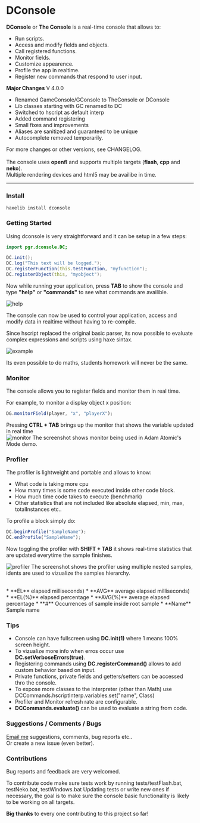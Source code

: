 # DConsole

**DConsole** or **The Console** is a real-time console that allows to:
 
* Run scripts.
* Access and modify fields and objects.
* Call registered functions.
* Monitor fields.
* Customize appearence.
* Profile the app in realtime.
* Register new commands that respond to user input.



**Major Changes**
V 4.0.0
* Renamed GameConsole/GConsole to TheConsole or DConsole
* Lib classes starting with GC renamed to DC
* Switched to hscript as default interp
* Added command registering
* Small fixes and improvements
* Aliases are sanitized and guaranteed to be unique
* Autocomplete removed temporarily.

For more changes or other versions, see CHANGELOG. <br/><br/>
The console uses **openfl** and supports multiple targets (**flash**, **cpp** and **neko**).<br/>
Multiple rendering devices and html5 may be availibe in time.

____________

### Install

```
haxelib install dconsole
```

### Getting Started

Using dconsole is very straightforward and it can be setup in a few steps:

```actionscript
import pgr.dconsole.DC;

DC.init();
DC.log("This text will be logged.");
DC.registerFunction(this.testFunction, "myfunction");
DC.registerObject(this, "myobject");
```

Now while running your application, press **TAB** to show the console and type **"help"** or **"commands"**
to see what commands are availible.

![help](http://i1148.photobucket.com/albums/o562/ProG4mr/dconsole1_zps2287758b.png "help")

The console can now be used to control your application, access and modify data in realtime
without having to re-compile.

Since hscript replaced the original basic parser, its now possible to evaluate complex expressions and scripts using haxe sintax.

![example](http://i1148.photobucket.com/albums/o562/ProG4mr/dconsole2_zpsa362d475.png "example")

Its even possible to do maths, students homework will never be the same.

### Monitor<br />

The console allows you to register fields and monitor them in real time.<br />

For example, to monitor a display object x position:
```js
DG.monitorField(player, "x", "playerX");  
```

Pressing **CTRL + TAB** brings up the monitor that shows the variable updated in real time <br />
![monitor](http://i1148.photobucket.com/albums/o562/ProG4mr/monitor_zps1cba1388.jpg "monitor")
The screenshot shows monitor being used in Adam Atomic's Mode demo.

### Profiler<br />

The profiler is lightweight and portable and allows to know: 

* What code is taking more cpu
* How many times is some code executed inside other code block.
* How much time code takes to execute (benchmark)
* Other statistics that are not included like absolute elapsed, min, max, totalInstances etc..

To profile a block simply do:
```js
DC.beginProfile("SampleName");
DC.endProfile("SampleName");
```
Now toggling the profiler with **SHIFT + TAB** it shows real-time statistics that are updated everytime the sample finishes. <br />

![profiler](http://i1148.photobucket.com/albums/o562/ProG4mr/profiler_zps30be5bb6.jpg "profiler")
The screenshot shows the profiler using multiple nested samples, idents are used to vizualize the samples hierarchy.<br />

<br /> 
* **EL** elapsed milliseconds)
* **AVG** average elapsed milliseconds)
* **EL(%)** elapsed percentage
* **AVG(%)** average elapsed percentage
* **#** Occurrences of sample inside root sample
* **Name** Sample name
<br />

### Tips<br />

* Console can have fullscreen using **DC.init(1)** where 1 means 100% screen height.
* To vizualize more info when erros occur use **DC.setVerboseErrors(true)**.
* Registering commands using **DC.registerCommand()** allows to add custom behavior based on input.
* Private functions, private fields and getters/setters can be accessed thro the console.
* To expose more classes to the interpreter (other than Math) use DCCommands.hscriptInterp.variables.set("name", Class)
* Profiler and Monitor refresh rate are configurable.
* **DCCommands.evaluate()** can be used to evaluate a string from code.

### Suggestions / Comments / Bugs 

[Email me](mailto:prog4mr@gmail.com) suggestions, comments, bug reports etc..<br />
Or create a new issue (even better). 

### Contributions

Bug reports and feedback are very welcomed.

To contribute code make sure tests work by running tests/testFlash.bat, testNeko.bat, testWindows.bat
Updating tests or write new ones if necessary, the goal is to make sure the console basic functionality 
is likely to be working on all targets.

**Big thanks** to every one contributing to this project so far!

